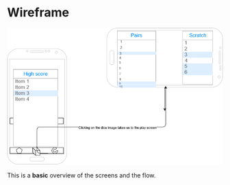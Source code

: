 # Wireframe

[![Wireframe](img/wireframe(2).png)](pdf/wireframe.pdf)

This is a **basic** overview of the screens and the flow.
